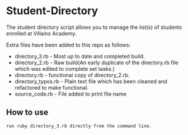 # Student-Directory

The student directory script allows you to manage the list(s) of students enrolled at Villains Academy.

Extra files have been added to this repo as follows: 
* directory_3.rb - Most up to date and completed build.
* directory_2.rb - Raw build(An early duplicate of the directory.rb file which was edited to complete set tasks.)
* directory.rb - functional copy of directory_2.rb.
* directory_typos.rb - Plain text file which has been cleaned and refactored to make functional.
* source_code.rb - File added to print file name

## How to use

```shell
run ruby directory_3.rb directly from the command line.
```
